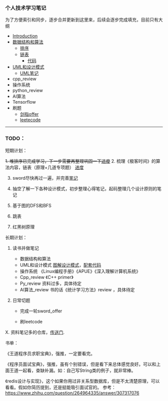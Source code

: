 
### 个人技术学习笔记
为了方便索引和同步，逐步合并更新到这里来，后续会逐步完成填充，目前只有大纲

* [Introduction](README.md)
* [数据结构和算法](datastructure_and_algorithm/README.md)
    * [排序](datastructure_and_algorithm/sort.md)
    * [链表](datastructure_and_algorithm/list.md)
        * [代码](datastructure_and_algorithm/code/README.md) 
* [UML和设计模式](uml_and_design_pattern/README.md)
    * [UML笔记](uml_and_design_pattern/UML.md)
* cpp_review
* 操作系统
* python_review
* AI算法
* Tensorflow
* 刷题
    * [剑指offer](coding_practice/sword_offer/resolution.md)
    * [leetecode](coding_practice/leetcode/resolution.md)

---

### TODO：

短期计划：

~~1. 堆排序已完成学习，下一步需要再整理巩固一下[进度](datastructure_and_algorithm/code//README.md)~~
2. 梳理《极客时间》的算法内容，链表（原理+几道专项题） [进度](datastructure_and_algorithm/README.md)

3. sword尽快再过一遍，并完善[笔记](coding_practice/sword_offer/resolution.md)

4. 抽空了解一下各种设计模式，初步整理心得笔记，起码整理几个设计原则的笔记

5. 基于图的DFS和BFS

6. 跳表

7. 红黑树原理

    

长期计划：

1. 读书并做笔记
   * 数据结构和算法 
   * UML和设计模式 [图解设计模式](https://design-patterns.readthedocs.io/zh_CN/latest/index.html)，[配套代码](https://github.com/me115/design_patterns)
   * 操作系统 《Linux编程手册》《APUE》《深入理解计算机系统》
   * Cpp_review 《C++ primer》
   * Py_review  资料过多，具体待定
   * AI算法_review  书的话《统计学习方法》review ，具体待定

2. 日常切题

   * 完成一轮sword_offer

   * 刷leetcode


X. 资料笔记多的仓库，[传送门](https://github.com/me115/free-programming-books-zh_CN). 





书单：

《王道程序员求职宝典》，强推，一定要看完。    

《程序员面试宝典》，强推，虽有个别错误，但是看下来总体感觉良好。可以和上面王道一起看，查缺补漏。如：自己写String类的例子，就非常棒。    

《redis设计与实现》，这个如果你用过非关系型数据库，但是不太清楚原理，可以看看。假如你简历提到，还是挺能吸引面试官的。
参考：https://www.zhihu.com/question/264964335/answer/307317076
